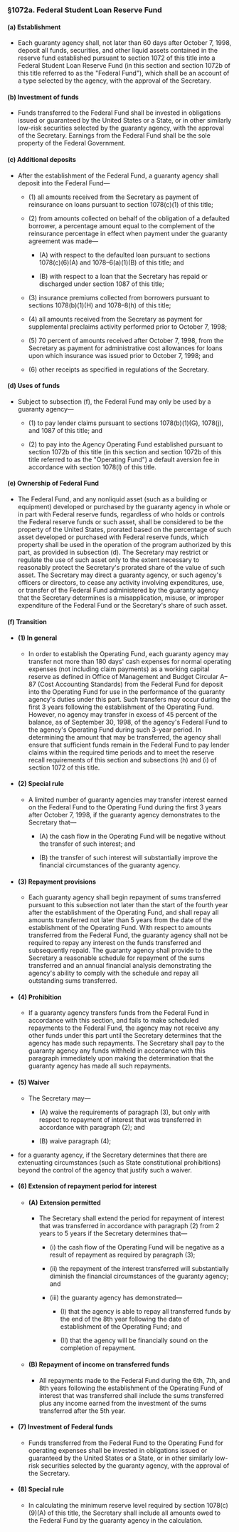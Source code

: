 ### §1072a. Federal Student Loan Reserve Fund
#### (a) Establishment
* Each guaranty agency shall, not later than 60 days after October 7, 1998, deposit all funds, securities, and other liquid assets contained in the reserve fund established pursuant to section 1072 of this title into a Federal Student Loan Reserve Fund (in this section and section 1072b of this title referred to as the "Federal Fund"), which shall be an account of a type selected by the agency, with the approval of the Secretary.

#### (b) Investment of funds
* Funds transferred to the Federal Fund shall be invested in obligations issued or guaranteed by the United States or a State, or in other similarly low-risk securities selected by the guaranty agency, with the approval of the Secretary. Earnings from the Federal Fund shall be the sole property of the Federal Government.

#### (c) Additional deposits
* After the establishment of the Federal Fund, a guaranty agency shall deposit into the Federal Fund—

  * (1) all amounts received from the Secretary as payment of reinsurance on loans pursuant to section 1078(c)(1) of this title;

  * (2) from amounts collected on behalf of the obligation of a defaulted borrower, a percentage amount equal to the complement of the reinsurance percentage in effect when payment under the guaranty agreement was made—

    * (A) with respect to the defaulted loan pursuant to sections 1078(c)(6)(A) and 1078–6(a)(1)(B) of this title; and

    * (B) with respect to a loan that the Secretary has repaid or discharged under section 1087 of this title;


  * (3) insurance premiums collected from borrowers pursuant to sections 1078(b)(1)(H) and 1078–8(h) of this title;

  * (4) all amounts received from the Secretary as payment for supplemental preclaims activity performed prior to October 7, 1998;

  * (5) 70 percent of amounts received after October 7, 1998, from the Secretary as payment for administrative cost allowances for loans upon which insurance was issued prior to October 7, 1998; and

  * (6) other receipts as specified in regulations of the Secretary.

#### (d) Uses of funds
* Subject to subsection (f), the Federal Fund may only be used by a guaranty agency—

  * (1) to pay lender claims pursuant to sections 1078(b)(1)(G), 1078(j), and 1087 of this title; and

  * (2) to pay into the Agency Operating Fund established pursuant to section 1072b of this title (in this section and section 1072b of this title referred to as the "Operating Fund") a default aversion fee in accordance with section 1078(l) of this title.

#### (e) Ownership of Federal Fund
* The Federal Fund, and any nonliquid asset (such as a building or equipment) developed or purchased by the guaranty agency in whole or in part with Federal reserve funds, regardless of who holds or controls the Federal reserve funds or such asset, shall be considered to be the property of the United States, prorated based on the percentage of such asset developed or purchased with Federal reserve funds, which property shall be used in the operation of the program authorized by this part, as provided in subsection (d). The Secretary may restrict or regulate the use of such asset only to the extent necessary to reasonably protect the Secretary's prorated share of the value of such asset. The Secretary may direct a guaranty agency, or such agency's officers or directors, to cease any activity involving expenditures, use, or transfer of the Federal Fund administered by the guaranty agency that the Secretary determines is a misapplication, misuse, or improper expenditure of the Federal Fund or the Secretary's share of such asset.

#### (f) Transition
* #### (1) In general
  * In order to establish the Operating Fund, each guaranty agency may transfer not more than 180 days' cash expenses for normal operating expenses (not including claim payments) as a working capital reserve as defined in Office of Management and Budget Circular A–87 (Cost Accounting Standards) from the Federal Fund for deposit into the Operating Fund for use in the performance of the guaranty agency's duties under this part. Such transfers may occur during the first 3 years following the establishment of the Operating Fund. However, no agency may transfer in excess of 45 percent of the balance, as of September 30, 1998, of the agency's Federal Fund to the agency's Operating Fund during such 3-year period. In determining the amount that may be transferred, the agency shall ensure that sufficient funds remain in the Federal Fund to pay lender claims within the required time periods and to meet the reserve recall requirements of this section and subsections (h) and (i) of section 1072 of this title.

* #### (2) Special rule
  * A limited number of guaranty agencies may transfer interest earned on the Federal Fund to the Operating Fund during the first 3 years after October 7, 1998, if the guaranty agency demonstrates to the Secretary that—

    * (A) the cash flow in the Operating Fund will be negative without the transfer of such interest; and

    * (B) the transfer of such interest will substantially improve the financial circumstances of the guaranty agency.

* #### (3) Repayment provisions
  * Each guaranty agency shall begin repayment of sums transferred pursuant to this subsection not later than the start of the fourth year after the establishment of the Operating Fund, and shall repay all amounts transferred not later than 5 years from the date of the establishment of the Operating Fund. With respect to amounts transferred from the Federal Fund, the guaranty agency shall not be required to repay any interest on the funds transferred and subsequently repaid. The guaranty agency shall provide to the Secretary a reasonable schedule for repayment of the sums transferred and an annual financial analysis demonstrating the agency's ability to comply with the schedule and repay all outstanding sums transferred.

* #### (4) Prohibition
  * If a guaranty agency transfers funds from the Federal Fund in accordance with this section, and fails to make scheduled repayments to the Federal Fund, the agency may not receive any other funds under this part until the Secretary determines that the agency has made such repayments. The Secretary shall pay to the guaranty agency any funds withheld in accordance with this paragraph immediately upon making the determination that the guaranty agency has made all such repayments.

* #### (5) Waiver
  * The Secretary may—

    * (A) waive the requirements of paragraph (3), but only with respect to repayment of interest that was transferred in accordance with paragraph (2); and

    * (B) waive paragraph (4);


* for a guaranty agency, if the Secretary determines that there are extenuating circumstances (such as State constitutional prohibitions) beyond the control of the agency that justify such a waiver.

* #### (6) Extension of repayment period for interest
  * #### (A) Extension permitted
    * The Secretary shall extend the period for repayment of interest that was transferred in accordance with paragraph (2) from 2 years to 5 years if the Secretary determines that—

      * (i) the cash flow of the Operating Fund will be negative as a result of repayment as required by paragraph (3);

      * (ii) the repayment of the interest transferred will substantially diminish the financial circumstances of the guaranty agency; and

      * (iii) the guaranty agency has demonstrated—

        * (I) that the agency is able to repay all transferred funds by the end of the 8th year following the date of establishment of the Operating Fund; and

        * (II) that the agency will be financially sound on the completion of repayment.

  * #### (B) Repayment of income on transferred funds
    * All repayments made to the Federal Fund during the 6th, 7th, and 8th years following the establishment of the Operating Fund of interest that was transferred shall include the sums transferred plus any income earned from the investment of the sums transferred after the 5th year.

* #### (7) Investment of Federal funds
  * Funds transferred from the Federal Fund to the Operating Fund for operating expenses shall be invested in obligations issued or guaranteed by the United States or a State, or in other similarly low-risk securities selected by the guaranty agency, with the approval of the Secretary.

* #### (8) Special rule
  * In calculating the minimum reserve level required by section 1078(c)(9)(A) of this title, the Secretary shall include all amounts owed to the Federal Fund by the guaranty agency in the calculation.